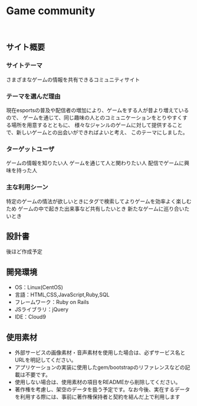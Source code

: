 # Game community
​
## サイト概要
### サイトテーマ
<!--何を『目的』とし、どのような『分類』なのかを簡潔に書く-->
さまざまなゲームの情報を共有できるコミュニティサイト
​
### テーマを選んだ理由
<!--なぜこのようなテーマにしたかを説明する-->
現在esportsの普及や配信者の増加により、ゲームをする人が昔より増えているので、
ゲームを通じて、同じ趣味の人とのコミュニケーションをとりやすくする場所を用意するとともに、
様々なジャンルのゲームに対して提供することで、新しいゲームとの出会いができればよいと考え、
このテーマにしました。

### ターゲットユーザ
<!--誰に使ってもらうかを具体的に記載する-->
ゲームの情報を知りたい人
ゲームを通じて人と関わりたい人
配信でゲームに興味を持った人
​
### 主な利用シーン
<!--どのような時に使うのかの状況を記載すること-->
特定のゲームの情法が欲しいときにタグで検索してよりゲームを効率よく楽しむため
ゲームの中で起きた出来事など共有したいとき
新たなゲームに巡り合いたいとき
​
## 設計書
<!--テーマを設定・提出する時点では不要です-->
後ほど作成予定
​
## 開発環境
- OS：Linux(CentOS)
- 言語：HTML,CSS,JavaScript,Ruby,SQL
- フレームワーク：Ruby on Rails
- JSライブラリ：jQuery
- IDE：Cloud9
​
## 使用素材
- 外部サービスの画像素材・音声素材を使用した場合は、必ずサービス名とURLを明記してください。
- アプリケーションの実装に使用したgem/bootstrapのリファレンスなどの記載は不要です。
- 使用しない場合は、使用素材の項目をREADMEから削除してください。
- 著作権を考慮し、架空のデータを扱う予定です。なお今後、実在するデータを利用する際には、事前に著作権保持者と契約を結んだ上で利用します
